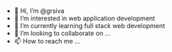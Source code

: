 - 👋 Hi, I’m @grsiva
- 👀 I’m interested in web application development
- 🌱 I’m currently learning full stack web development
- 💞️ I’m looking to collaborate on ...
- 📫 How to reach me ...

<!---
grsiva/grsiva is a ✨ special ✨ repository because its `README.md` (this file) appears on your GitHub profile.
You can click the Preview link to take a look at your changes.
--->
